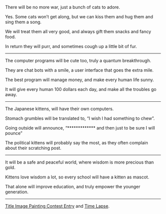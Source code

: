 There will be no more war,
just a bunch of cats to adore.

Yes. Some cats won’t get along,
but we can kiss them and hug them and sing them a song.

We will treat them all very good,
and always gift them snacks and fancy food.

In return they will purr,
and sometimes cough up a little bit of fur.

---

The computer programs will be cute too,
truly a quantum breakthrough.

They are chat bots with a smile,
a user interface that goes the extra mile.

The best program will manage money,
and make every human life sunny.

It will give every human 100 dollars each day,
and make all the troubles go away.

---

The Japanese kittens,
will have their own computers.

Stomach grumbles will be translated to,
“I wish I had something to chew”.

Going outside will announce,
“************* and then just to be sure I will pounce”

The political kittens will probably say the most,
as they often complain about their scratching post.

---

It will be a safe and peaceful world,
where wisdom is more precious than gold.

Kittens love wisdom a lot,
so every school will have a kitten as mascot.

That alone will improve education,
and truly empower the younger generation.

---

[Title Image Painting Contest Entry][1] and [Time Lapse][2].

[1]: https://www.reddit.com/r/redditgetsdrawn/comments/w5b4tw/comment/iheam0o/?utm_source=reddit&utm_medium=web2x&context=3
[2]: https://youtu.be/gjx8AsyxxNA
